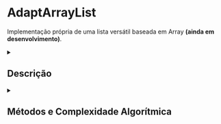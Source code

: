 # AdaptArrayList
Implementação própria de uma lista versátil baseada em Array **(ainda em desenvolvimento)**.

<details><summary><h2>Descrição</h2></summary>
  
A classe `AdaptArrayList` possui a opção de operar tanto em modo dinâmico quanto estático, o que pode trazer benefícios em diferentes cenários, dependendo dos requisitos do programa. Vamos explicar como funciona a troca entre esses modos e seus benefícios:

### Modo Dinâmico

No modo dinâmico, a lista pode crescer e encolher dinamicamente conforme novos elementos são adicionados ou removidos. Para permitir esse comportamento, a lista utiliza um array interno que é redimensionado automaticamente quando necessário. A taxa de redimensionamento é controlada pelo fator de redimensionamento (`resize_factor`) passado ao construtor ou definido como valor padrão.

Quando a lista está em modo dinâmico e atinge seu tamanho máximo, ela redimensiona o array interno para aumentar sua capacidade em `resize_factor` vezes o tamanho atual, permitindo que novos elementos sejam adicionados sem que seja necessário copiar todos os elementos antigos. Da mesma forma, quando a lista fica significativamente menor em relação ao seu tamanho máximo, ela redimensiona o array para economizar espaço.

#### Benefícios do Modo Dinâmico:

1. **Uso eficiente de memória:** A lista consome memória apenas para os elementos que realmente contém, e não para a capacidade máxima alocada. Isso pode ser vantajoso quando a quantidade de elementos varia ao longo do tempo, economizando memória.

2. **Flexibilidade:** A lista pode crescer e encolher conforme necessário, adaptando-se às mudanças no número de elementos. Isso pode ser útil quando o tamanho da lista é imprevisível ou quando são necessárias operações frequentes de inserção e remoção.

### Modo Estático

No modo estático, a lista possui um tamanho fixo que é determinado durante a sua criação. Nesse caso, não é possível adicionar mais elementos do que o tamanho máximo especificado. Se a lista estiver cheia e for necessário adicionar um novo elemento, ocorrerá um erro de estouro.

#### Benefícios do Modo Estático:

1. **Performance previsível:** No modo estático, não há necessidade de redimensionar o array interno, o que pode levar a melhor previsibilidade do tempo de execução e evita possíveis custos de redimensionamento.

2. **Segurança:** Em alguns cenários, ter um tamanho fixo pode ser uma vantagem, garantindo que a lista não cresça além de um limite pré-definido, o que poderia causar problemas de uso excessivo de memória.

### Troca entre Modo Dinâmico e Estático

A troca entre os modos dinâmico e estático é realizada durante a criação da lista ou por meio da chamada do construtor com diferentes parâmetros. Se o tamanho inicial especificado for maior que zero (e a opção de redimensionamento dinâmico estiver desativada), a lista será criada no modo estático com o tamanho fornecido. Caso contrário, a lista será criada no modo dinâmico, com tamanho inicial de 1 elemento (modo padrão).

Durante a execução do programa, é possível alterar o modo da lista criando uma nova instância com o tamanho desejado e copiando os elementos da lista original para a nova. No entanto, isso pode ser um processo ineficiente, pois envolve a realocação de memória e a cópia dos elementos. Portanto, a escolha do modo mais adequado deve ser feita de acordo com os requisitos específicos do programa.
</details><details>
<summary><h2>Métodos e Complexidade Algorítmica</h2></summary>

### AdaptArrayList\<T>::AdaptArrayList()

- **Complexidade:** O(1)
- **Descrição:** Construtor padrão que cria uma lista vazia com tamanho inicial de 1 elemento.

### AdaptArrayList\<T>::AdaptArrayList(size_t size, bool is_dynamic=true, float resize_factor=1)

- **Complexidade:** O(size)
- **Descrição:** Construtor que cria uma lista com um tamanho inicial especificado, podendo ser redimensionada dinamicamente ou não.

### AdaptArrayList\<T>::AdaptArrayList(T* c_array, size_t c_array_size, size_t c_array_max_size, bool is_dynamic=true, float resize_factor=1)

- **Complexidade:** O(1)
- **Descrição:** Construtor que cria uma lista a partir de um array.
- **OBS:** O array recebido é utilizado como o array base da lista, e isso leva para algumas implicações:
  1. Se a lista for dinâmica, o array passado como argumento deve ser alocado dinamicamente;
  2. Qualquer alteração na lista causará alteração direta no array;
  3. Chamadas de resize farão com que a memória desse mesmo array seja desalocada;

### AdaptArrayList\<T>::~AdaptArrayList()

- **Complexidade:** O(1)
- **Descrição:** Destrutor que libera a memória alocada para o array interno da lista.

### AdaptArrayList\<T>::resize() (Privado)

- **Complexidade:** O(length)
- **Descrição:** Redimensiona o array interno da lista para aumentar seu tamanho conforme necessário.

### AdaptArrayList\<T>::size()

- **Complexidade:** O(1)
- **Descrição:** Retorna o número de elementos atualmente na lista.

### AdaptArrayList\<T>::max_size()

- **Complexidade:** O(1)
- **Descrição:** Retorna o tamanho máximo do array interno.

### AdaptArrayList\<T>::operator[]

- **Complexidade:** O(1)
- **Descrição:** Sobrecarga do operador de acesso por índice, permite acessar um elemento específico na lista.

### AdaptArrayList\<T>::get(size_t index)

- **Complexidade:** O(1)
- **Descrição:** Retorna o valor do elemento em um determinado índice sem modificar o array interno.

### AdaptArrayList\<T>::push(T value)

- **Complexidade:** O(1) amortizado, O(length) quando há necessidade de redimensionamento
- **Descrição:** Adiciona um elemento na frente da lista. A operação é O(1) na maioria dos casos, mas pode ser O(length) quando é necessário redimensionar o array.

### AdaptArrayList\<T>::push_back(T value)

- **Complexidade:** O(1) amortizado, O(length) quando há necessidade de redimensionamento
- **Descrição:** Adiciona um elemento no final da lista. A operação é O(1) na maioria dos casos, mas pode ser O(length) quando é necessário redimensionar o array.

### AdaptArrayList\<T>::insert(T value, size_t index)

- **Complexidade:** O(length)
- **Descrição:** Insere um elemento em um índice específico na lista. A complexidade é O(length) porque a operação requer a realocação dos elementos para acomodar o novo valor.

### AdaptArrayList\<T>::pop()

- **Complexidade:** O(1) amortizado
- **Descrição:** Remove e retorna o elemento do início da lista (fila). A operação é O(1) na maioria dos casos, mas pode ser O(length) quando é necessário redimensionar o array.

### AdaptArrayList\<T>::remove(size_t index)

- **Complexidade:** O(length)
- **Descrição:** Remove e retorna o elemento de um determinado índice. A complexidade é O(length) porque a operação requer a realocação dos elementos para preencher o espaço vazio.

### AdaptArrayList\<T>::fill(T value, size_t qnt)

- **Complexidade:** O(qnt) amortizado, O(qnt * length) quando há necessidade de redimensionamento
- **Descrição:** Preenche a lista com o valor fornecido, opcionalmente aumentando o tamanho. A complexidade é O(qnt) na maioria dos casos, mas pode ser O(qnt * length) quando é necessário redimensionar o array.

### AdaptArrayList\<T>::foreach(void* (*function)(T*))

- **Complexidade:** O(length)
- **Descrição:** Executa uma função para cada elemento da lista.

### AdaptArrayList\<T>::sort()

- **Complexidade:** O(n log n) em média, O(n^2) no pior caso
- **Descrição:** Ordena a lista usando o algoritmo de quicksort e a função de comparação padrão.

### AdaptArrayList\<T>::sort(bool (*cmp)(T, T))

- **Complexidade:** O(n log n) em média, O(n^2) no pior caso
- **Descrição:** Ordena a lista usando o algoritmo de quicksort e uma função de comparação personalizada.

### AdaptArrayList\<T>::data()

- **Complexidade:** O(length)
- **Descrição:** Retorna o ponteiro para o array interno. A complexidade é O(length) porque a operação requer a realocação dos elementos para criar um novo array com o início da lista no índice 0.
  
</details>
